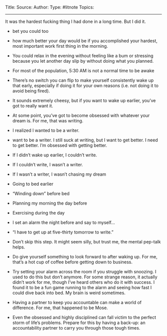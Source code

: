 ---
---
Title: 
Source:
Author:
Type: #litnote 
Topics:

------------------------------------
It was the hardest fucking thing I had done in a long time. But I did it.

-   bet you could too
    
-   how much better your day would be if you accomplished your hardest, most important work first thing in the morning.
    
-   You could relax in the evening without feeling like a bum or stressing because you let another day slip by without doing what you planned.
    
-   For most of the population, 5:30 AM is not a normal time to be awake
    
-   There’s no switch you can flip to make yourself consistently wake up that early, especially if doing it for your own reasons (i.e. not doing it to avoid being fired).
    
-   It sounds extremely cheesy, but if you want to wake up earlier, you’ve got to really want it.
    
-   At some point, you’ve got to become obsessed with whatever your dream is. For me, that was writing.
    
-   I realized I wanted to be a writer.
    
-   want to be a writer. I still suck at writing, but I want to get better. I need to get better. I’m obsessed with getting better.
    
-   If I didn’t wake up earlier, I couldn’t write.
    
-   If I couldn’t write, I wasn’t a writer.
    
-   If I wasn’t a writer, I wasn’t chasing my dream
    
-   Going to bed earlier
    
-   “Winding down” before bed
    
-   Planning my morning the day before
    
-   Exercising during the day
    
-   I set an alarm the night before and say to myself…
    
-   “I have to get up at five-thirty tomorrow to write.”
    
-   Don’t skip this step. It might seem silly, but trust me, the mental pep-talk helps.
    
-   Do give yourself something to look forward to after waking up. For me, that’s a hot cup of coffee before getting down to business.
    
-   Try setting your alarm across the room if you struggle with snoozing. I used to do this but don’t anymore. For some strange reason, it actually didn’t work for me, though I’ve heard others who do it with success. I found it to be a fun game running to the alarm and seeing how fast I could dive back into bed. My brain is weird sometimes.
    
-   Having a partner to keep you accountable can make a world of difference. For me, that happened to be Mose.
    
-   Even the obsessed and highly disciplined can fall victim to the perfect storm of life’s problems. Prepare for this by having a back-up: an accountability partner to carry you through those tough times.